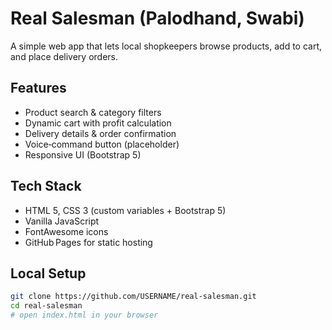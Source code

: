 # Real Salesman (Palodhand, Swabi)

A simple web app that lets local shopkeepers browse products, add to cart, and place delivery orders.

## Features
- Product search & category filters
- Dynamic cart with profit calculation
- Delivery details & order confirmation
- Voice‑command button (placeholder)
- Responsive UI (Bootstrap 5)

## Tech Stack
- HTML 5, CSS 3 (custom variables + Bootstrap 5)
- Vanilla JavaScript
- FontAwesome icons
- GitHub Pages for static hosting

## Local Setup
```bash
git clone https://github.com/USERNAME/real-salesman.git
cd real-salesman
# open index.html in your browser
